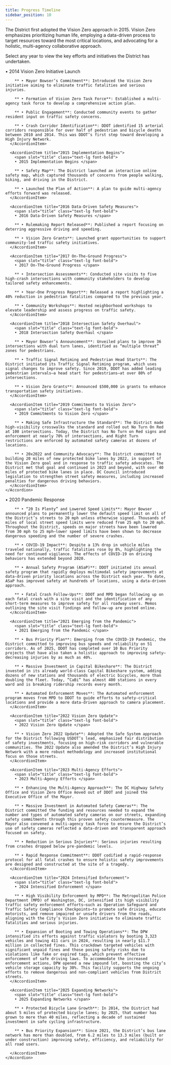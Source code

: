 ```yaml
---
title: Progress Timeline
sidebar_position: 10
---
```


The District first adopted the Vision Zero approach in 2015. Vision Zero emphasizes prioritizing human life, employing a data-driven process to target resources toward the most critical locations, and advocating for a holistic, multi-agency collaborative approach.

Select any year to view the key efforts and initiatives the District has undertaken.

<Grid cols=2>
  <Group>
    <Accordion single=true>
      <AccordionItem title="2014 Vision Zero Initiative Launch">
        <span slot="title" class="text-lg font-bold">
        • 2014 Vision Zero Initiative Launch </span>  

        ** ‣ Mayor Bowser’s Commitment**: Introduced the Vision Zero initiative aiming to eliminate traffic fatalities and serious injuries.
        
        ** ‣ Formation of Vision Zero Task Force**: Established a multi-agency task force to develop a comprehensive action plan.

        ** ‣ Public Engagement**: Conducted community events to gather resident input on traffic safety concerns. 
        
        ** ‣ Crash Corridor Identification**: DDOT identified 15 arterial corridors responsible for over half of pedestrian and bicycle deaths between 2010 and 2014. This was DDOT’s first step toward developing a High Injury Network.
      </AccordionItem>

      <AccordionItem title="2015 Implementation Begins">
        <span slot="title" class="text-lg font-bold">
        • 2015 Implementation Begins </span>

        ** ‣ Safety Map**: The District launched an interactive online safety map, which captured thousands of concerns from people walking, biking, and driving in the District. 
        
        ** ‣ Launched the Plan of Action**: A plan to guide multi-agency efforts forward was released.
      </AccordionItem>

      <AccordionItem title="2016 Data-Driven Safety Measures">
        <span slot="title" class="text-lg font-bold">
        • 2016 Data-Driven Safety Measures </span>

        ** ‣ Rulemaking Report Released**: Published a report focusing on deterring aggressive driving and speeding. 
        
        ** ‣ Vision Zero Grants**: Launched grant opportunities to support community-led traffic safety initiatives.
      </AccordionItem>

      <AccordionItem title="2017 On-The-Ground Progress">
        <span slot="title" class="text-lg font-bold">
        • 2017 On-The-Ground Progress </span>

        ** ‣ Intersection Assessments**: Conducted site visits to five high-crash intersections with community stakeholders to develop tailored safety enhancements.
        
        ** ‣ Year-One Progress Report**: Released a report highlighting a 40% reduction in pedestrian fatalities compared to the previous year.
        
        ** ‣ Community Workshops**: Hosted neighborhood workshops to elevate leadership and assess progress on traffic safety.
      </AccordionItem>

      <AccordionItem title="2018 Intersection Safety Overhaul">
        <span slot="title" class="text-lg font-bold">
        • 2018 Intersection Safety Overhaul </span>

        ** ‣ Mayor Bowser’s Announcement**: Unveiled plans to improve 36 intersections with dual turn lanes, identified as “multiple threat” zones for pedestrians.
        
        ** ‣ Traffic Signal Retiming and Pedestrian Head Starts**: The District initiated its Traffic Signal Retiming program, which uses signal changes to improve safety. Since 2019, DDOT has added leading pedestrian intervals—a head start for pedestrians—at over 80% of intersections.
        
        ** ‣ Vision Zero Grants**: Announced $500,000 in grants to enhance transportation safety initiatives. 
      </AccordionItem>

      <AccordionItem title="2019 Commitments to Vision Zero">
        <span slot="title" class="text-lg font-bold">
        • 2019 Commitments to Vision Zero </span>

        ** ‣ Making Safe Infrastructure the Standard**: The District made high-visibility crosswalks the standard and rolled out No Turn On Red at 100 intersections. Today, the District has No Turn on Red signs and enforcement at nearly 70% of intersections, and Right Turn restrictions are enforced by automated safety cameras at dozens of locations.
        
        ** ‣ 20x2022 and Community Advocacy**: The District committed to building 20 miles of new protected bike lanes by 2022, in support of the Vision Zero goal and in response to traffic safety advocates. The District met that goal and continued in 2023 and beyond, with over 40 miles of protected bike lanes in place. DC Council introduced legislation to strengthen street safety measures, including increased penalties for dangerous driving behaviors.
      </AccordionItem>
    </Accordion>
  </Group>

  <Group>
    <Accordion>
      <AccordionItem title="2020 Pandemic Response">
        <span slot="title" class="text-lg font-bold">
        • 2020 Pandemic Response </span>

        ** ‣ “20 Is Plenty” and Lowered Speed Limits**: Mayor Bowser announced plans to permanently lower the default speed limit on all of the District’s streets to 20 mph unless otherwise signed. Thousands of miles of local street speed limits were reduced from 25 mph to 20 mph. Throughout the District, speeds on major streets have been lowered from 30 mph to 25 mph—lower speed limits have been shown to decrease dangerous speeding and the number of severe crashes.
        
        ** ‣ COVID-19 Impact**: Despite a 13% drop in vehicle miles traveled nationally, traffic fatalities rose by 8%, highlighting the need for continued vigilance. The effects of COVID-19 on driving behaviors has extended beyond 2020.
        
        ** ‣ Annual Safety Program (ASaP)**: DDOT initiated its annual safety program that rapidly deploys multimodal safety improvements at data-driven priority locations across the District each year. To date, ASaP has improved safety at hundreds of locations, using a data-driven approach.
        
        ** ‣ Fatal Crash Follow-Ups**: DDOT and MPD began following up on each fatal crash with a site visit and the identification of any short-term measures to improve safety for all roadway users. Memos outlining the site visit findings and follow-up are posted online.
      </AccordionItem>

      <AccordionItem title="2021 Emerging from the Pandemic">
        <span slot="title" class="text-lg font-bold">
        • 2021 Emerging from the Pandemic </span>

        ** ‣ Bus Priority Plan**: Emerging from the COVID-19 Pandemic, the District committed to improving bus speeds and reliability on 51 corridors. As of 2025, DDOT has completed over 10 Bus Priority projects that have also taken a holistic approach to improving safety—decreasing injuries by as much as 40%.
        
        ** ‣ Massive Investment in Capital Bikeshare**: The District invested in its already world-class Capital Bikeshare system, adding dozens of new stations and thousands of electric bicycles, more than doubling the fleet. Today, “CaBi” has almost 400 stations in every ward and is breaking ridership records every month.
        
        ** ‣ Automated Enforcement Moves**: The Automated enforcement program moves from MPD to DDOT to guide efforts to safety-critical locations and provide a more data-driven approach to camera placement.
      </AccordionItem>

      <AccordionItem title="2022 Vision Zero Update">
        <span slot="title" class="text-lg font-bold">
        • 2022 Vision Zero Update </span>

        ** ‣ Vision Zero 2022 Update**: Adopted the Safe System approach for the District following USDOT’s lead, emphasized fair distribution of safety investments, focusing on high-risk corridors and vulnerable communities. The 2022 Update also amended the District’s High Injury Network with a more robust methodology and increased institutional focus on those streets.
      </AccordionItem>

      <AccordionItem title="2023 Multi-Agency Efforts">
        <span slot="title" class="text-lg font-bold">
        • 2023 Multi-Agency Efforts </span>

        ** ‣ Enhancing the Multi-Agency Approach**: The DC Highway Safety Office and Vision Zero Office moved out of DDOT and joined the Executive Office of the Mayor.
        
        ** ‣ Massive Investment in Automated Safety Cameras**: The District committed the funding and resources needed to expand the number and types of automated safety cameras on our streets, expanding safety commitments through this proven safety countermeasure. The Mayor also convened a multi-agency task force to ensure the District’s use of safety cameras reflected a data-driven and transparent approach focused on safety. 
        
        ** ‣ Reduction in Serious Injuries**: Serious injuries resulting from crashes dropped below pre-pandemic levels.
        
        ** ‣ Rapid Response Commitment**: DDOT codified a rapid-response protocol for all fatal crashes to ensure holistic safety improvements are designed and constructed at the site of a tragedy.
      </AccordionItem>

      <AccordionItem title="2024 Intensified Enforcement">
        <span slot="title" class="text-lg font-bold">
        • 2024 Intensified Enforcement </span>

        ** ‣ High Visibility Enforcement by MPD**: The Metropolitan Police Department (MPD) of Washington, DC, intensified its high visibility traffic safety enforcement efforts—such as Operation Safeguard and Traffic Safety Compliance Checkpoints—to promote safe driving, educate motorists, and remove impaired or unsafe drivers from the roads, aligning with the City’s Vision Zero initiative to eliminate traffic fatalities and serious injuries.
        
        ** ‣ Expansion of Booting and Towing Operations**: The DPW intensified its efforts against traffic violators by booting 3,323 vehicles and towing 411 cars in 2024, resulting in nearly $11.7 million in collected fines. This crackdown targeted vehicles with significant unpaid fines and those posing safety risks due to violations like fake or expired tags, which prevent effective enforcement of safe driving laws. To accommodate the increased enforcement actions, DPW opened a new impound lot, boosting the city’s vehicle storage capacity by 30%. This facility supports the ongoing efforts to remove dangerous and non-compliant vehicles from District streets.
      </AccordionItem>
      
      <AccordionItem title="2025 Expanding Networks">
        <span slot="title" class="text-lg font-bold">
        • 2025 Expanding Networks </span>

        ** ‣ Protected Bicycle Lane Growth**: In 2014, the District had about 5 miles of protected bicycle lanes; by 2025, that number has grown to more than 40 miles, reflecting a decade of sustained investment in safe cycling infrastructure.

        ** ‣ Bus Priority Expansion**: Since 2021, the District’s bus lane network has more than doubled, from 6.2 miles to 13.3 miles (built or under construction) improving safety, efficiency, and reliability for all road users.

      </AccordionItem>
    </Accordion>
  </Group>
</Grid>